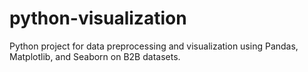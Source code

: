 # python-visualization
Python project for data preprocessing and visualization using Pandas, Matplotlib, and Seaborn on B2B datasets.
